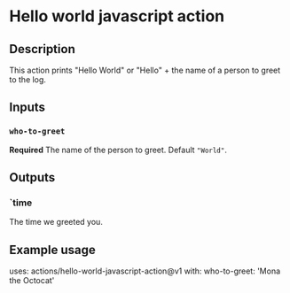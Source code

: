# Hello world javascript action

## Description

This action prints "Hello World" or "Hello" + the name of a person to greet to the log.

## Inputs

### `who-to-greet`

**Required** The name of the person to greet. Default `"World"`.

## Outputs

### `time
The time we greeted you.

## Example usage

uses: actions/hello-world-javascript-action@v1
with:
  who-to-greet: 'Mona the Octocat'